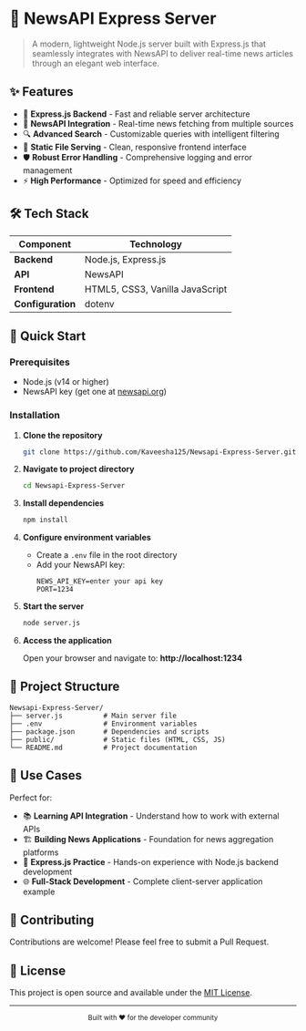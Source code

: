 # 📰 NewsAPI Express Server

> A modern, lightweight Node.js server built with Express.js that seamlessly integrates with NewsAPI to deliver real-time news articles through an elegant web interface.

## ✨ Features

- 🚀 **Express.js Backend** - Fast and reliable server architecture
- 📰 **NewsAPI Integration** - Real-time news fetching from multiple sources
- 🔍 **Advanced Search** - Customizable queries with intelligent filtering
- 📱 **Static File Serving** - Clean, responsive frontend interface
- 🛡️ **Robust Error Handling** - Comprehensive logging and error management
- ⚡ **High Performance** - Optimized for speed and efficiency

## 🛠️ Tech Stack

| Component         | Technology                      |
| ----------------- | ------------------------------- |
| **Backend**       | Node.js, Express.js             |
| **API**           | NewsAPI                         |
| **Frontend**      | HTML5, CSS3, Vanilla JavaScript |
| **Configuration** | dotenv                          |

## 🚀 Quick Start

### Prerequisites

- Node.js (v14 or higher)
- NewsAPI key (get one at [newsapi.org](https://newsapi.org))

### Installation

1. **Clone the repository**

   ```bash
   git clone https://github.com/Kaveesha125/Newsapi-Express-Server.git
   ```

2. **Navigate to project directory**

   ```bash
   cd Newsapi-Express-Server
   ```

3. **Install dependencies**

   ```bash
   npm install
   ```

4. **Configure environment variables**

   - Create a `.env` file in the root directory
   - Add your NewsAPI key:
     ```env
     NEWS_API_KEY=enter your api key
     PORT=1234
     ```

5. **Start the server**

   ```bash
   node server.js
   ```

6. **Access the application**

   Open your browser and navigate to: **http://localhost:1234**

## 📁 Project Structure

```
Newsapi-Express-Server/
├── server.js          # Main server file
├── .env               # Environment variables
├── package.json       # Dependencies and scripts
├── public/            # Static files (HTML, CSS, JS)
└── README.md          # Project documentation
```

## 🎯 Use Cases

Perfect for:

- 📚 **Learning API Integration** - Understand how to work with external APIs
- 🏗️ **Building News Applications** - Foundation for news aggregation platforms
- 🔧 **Express.js Practice** - Hands-on experience with Node.js backend development
- 🌐 **Full-Stack Development** - Complete client-server application example

## 🤝 Contributing

Contributions are welcome! Please feel free to submit a Pull Request.

## 📄 License

This project is open source and available under the [MIT License](LICENSE).

---

<div align="center">
  <sub>Built with ❤️ for the developer community</sub>
</div>
